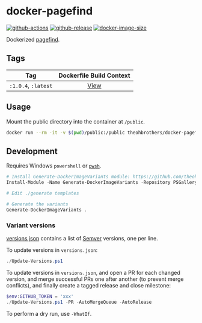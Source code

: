 # docker-pagefind

[![github-actions](https://github.com/theohbrothers/docker-pagefind/actions/workflows/ci-master-pr.yml/badge.svg?branch=master)](https://github.com/theohbrothers/docker-pagefind/actions/workflows/ci-master-pr.yml)
[![github-release](https://img.shields.io/github/v/release/theohbrothers/docker-pagefind?style=flat-square)](https://github.com/theohbrothers/docker-pagefind/releases/)
[![docker-image-size](https://img.shields.io/docker/image-size/theohbrothers/docker-pagefind/latest)](https://hub.docker.com/r/theohbrothers/docker-pagefind)

Dockerized [pagefind](https://github.com/CloudCannon/pagefind).

## Tags

| Tag | Dockerfile Build Context |
|:-------:|:---------:|
| `:1.0.4`, `:latest` | [View](variants/1.0.4) |

## Usage

Mount the public directory into the container at `/public`.

```sh
docker run --rm -it -v $(pwd)/public:/public theohbrothers/docker-pagefind:1.0.4
```

## Development

Requires Windows `powershell` or [`pwsh`](https://github.com/PowerShell/PowerShell).

```powershell
# Install Generate-DockerImageVariants module: https://github.com/theohbrothers/Generate-DockerImageVariants
Install-Module -Name Generate-DockerImageVariants -Repository PSGallery -Scope CurrentUser -Force -Verbose

# Edit ./generate templates

# Generate the variants
Generate-DockerImageVariants .
```

### Variant versions

[versions.json](generate/definitions/versions.json) contains a list of [Semver](https://semver.org/) versions, one per line.

To update versions in `versions.json`:

```powershell
./Update-Versions.ps1
```

To update versions in `versions.json`, and open a PR for each changed version, and merge successful PRs one after another (to prevent merge conflicts), and finally create a tagged release and close milestone:

```powershell
$env:GITHUB_TOKEN = 'xxx'
./Update-Versions.ps1 -PR -AutoMergeQueue -AutoRelease
```

To perform a dry run, use `-WhatIf`.
